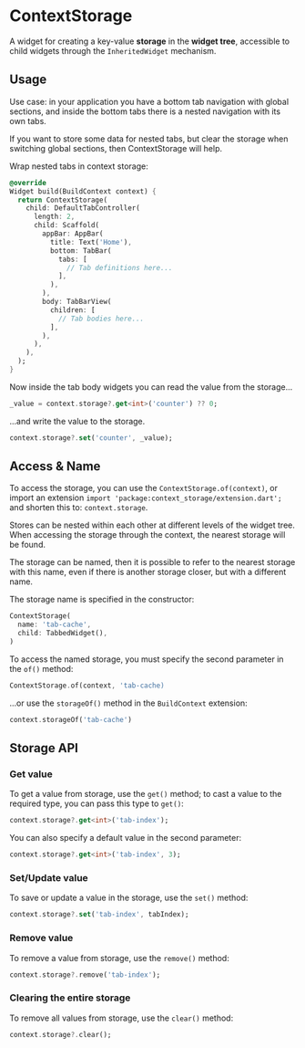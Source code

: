 # ContextStorage

A widget for creating a key-value **storage** in the **widget tree**, accessible to child widgets through the `InheritedWidget` mechanism.

## Usage

Use case: in your application you have a bottom tab navigation with global sections, and inside the bottom tabs there is a nested navigation with its own tabs.

If you want to store some data for nested tabs, but clear the storage when switching global sections, then ContextStorage will help.

Wrap nested tabs in context storage:
```dart
@override
Widget build(BuildContext context) {
  return ContextStorage(
    child: DefaultTabController(
      length: 2,
      child: Scaffold(
        appBar: AppBar(
          title: Text('Home'),
          bottom: TabBar(
            tabs: [
              // Tab definitions here...
            ],
          ),
        ),
        body: TabBarView(
          children: [
            // Tab bodies here...
          ],
        ),
      ),
    ),
  );
}
```

Now inside the tab body widgets you can read the value from the storage...
```dart
_value = context.storage?.get<int>('counter') ?? 0;
```

...and write the value to the storage.
```dart
context.storage?.set('counter', _value);
```

## Access & Name

To access the storage, you can use the `ContextStorage.of(context)`, or import an extension `import 'package:context_storage/extension.dart';` and shorten this to: `context.storage`.

Stores can be nested within each other at different levels of the widget tree. When accessing the storage through the context, the nearest storage will be found.

The storage can be named, then it is possible to refer to the nearest storage with this name, even if there is another storage closer, but with a different name.

The storage name is specified in the constructor:
```dart
ContextStorage(
  name: 'tab-cache',
  child: TabbedWidget(),
)
```

To access the named storage, you must specify the second parameter in the `of()` method:
```dart
ContextStorage.of(context, 'tab-cache)
```
...or use the `storageOf()` method in the `BuildContext` extension:
```dart
context.storageOf('tab-cache')
```

## Storage API

### Get value

To get a value from storage, use the `get()` method; to cast a value to the required type, you can pass this type to `get()`:
```dart
context.storage?.get<int>('tab-index');
```
You can also specify a default value in the second parameter:
```dart
context.storage?.get<int>('tab-index', 3);
```

### Set/Update value

To save or update a value in the storage, use the `set()` method:
```dart
context.storage?.set('tab-index', tabIndex);
```

### Remove value

To remove a value from storage, use the `remove()` method:
```dart
context.storage?.remove('tab-index');
```

### Clearing the entire storage

To remove all values from storage, use the `clear()` method:
```dart
context.storage?.clear();
```
